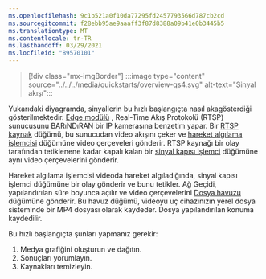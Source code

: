 ```yaml
---
ms.openlocfilehash: 9c1b521a0f10da77295fd2457793566d787cb2cd
ms.sourcegitcommit: f28ebb95ae9aaaff3f87d8388a09b41e0b3445b5
ms.translationtype: MT
ms.contentlocale: tr-TR
ms.lasthandoff: 03/29/2021
ms.locfileid: "89570101"
---
```

> [!div class="mx-imgBorder"]
> :::image type="content" source="../../../media/quickstarts/overview-qs4.svg" alt-text="Sinyal akışı":::

Yukarıdaki diyagramda, sinyallerin bu hızlı başlangıçta nasıl akagösterdiği gösterilmektedir. [Edge modülü](https://github.com/Azure/live-video-analytics/tree/master/utilities/rtspsim-live555) , Real-Time Akış Protokolü (RTSP) sunucusunu BARıNDıRAN bir IP kamerasına benzetim yapar. Bir [RTSP kaynak](../../../media-graph-concept.md#rtsp-source) düğümü, bu sunucudan video akışını çeker ve [hareket algılama işlemcisi](../../../media-graph-concept.md#motion-detection-processor) düğümüne video çerçeveleri gönderir. RTSP kaynağı bir olay tarafından tetiklenene kadar kapalı kalan bir [sinyal kapısı işlemci](../../../media-graph-concept.md#signal-gate-processor) düğümüne aynı video çerçevelerini gönderir.

Hareket algılama işlemcisi videoda hareket algıladığında, sinyal kapısı işlemci düğümüne bir olay gönderir ve bunu tetikler. Ağ Geçidi, yapılandırılan süre boyunca açılır ve video çerçevelerini [Dosya havuzu](../../../media-graph-concept.md#file-sink) düğümüne gönderir. Bu havuz düğümü, videoyu uç cihazınızın yerel dosya sisteminde bir MP4 dosyası olarak kaydeder. Dosya yapılandırılan konuma kaydedilir.

Bu hızlı başlangıçta şunları yapmanız gerekir:

1. Medya grafiğini oluşturun ve dağıtın.
1. Sonuçları yorumlayın.
1. Kaynakları temizleyin.
